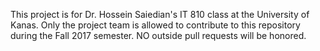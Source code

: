 This project is for Dr. Hossein Saiedian's IT 810 class at the University of Kanas. Only the project team is
allowed to contribute to this repository during the Fall 2017 semester. NO outside pull requests will be honored.
